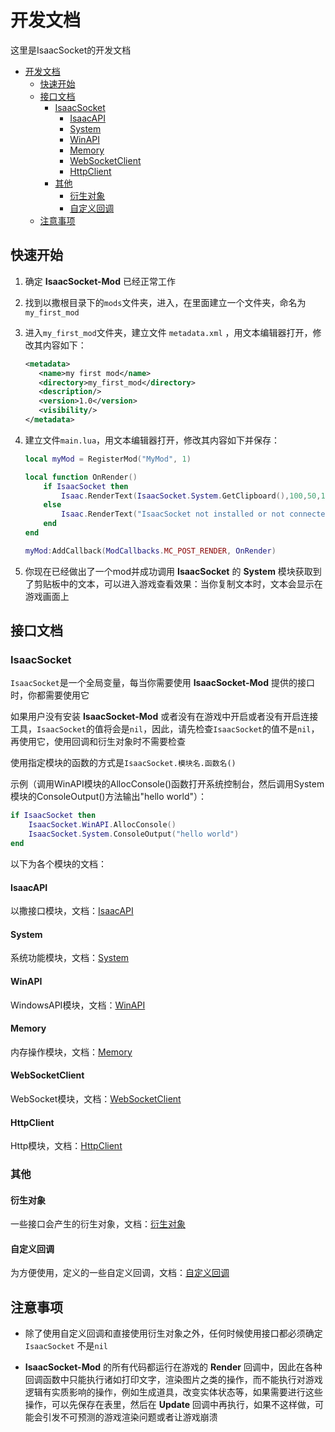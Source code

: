 # 开发文档

这里是IsaacSocket的开发文档

- [开发文档](#开发文档)
  - [快速开始](#快速开始)
  - [接口文档](#接口文档)
    - [IsaacSocket](#isaacsocket)
      - [IsaacAPI](#isaacapi)
      - [System](#system)
      - [WinAPI](#winapi)
      - [Memory](#memory)
      - [WebSocketClient](#websocketclient)
      - [HttpClient](#httpclient)
    - [其他](#其他)
      - [衍生对象](#衍生对象)
      - [自定义回调](#自定义回调)
  - [注意事项](#注意事项)

## 快速开始

1. 确定 **IsaacSocket-Mod** 已经正常工作

2. 找到以撒根目录下的`mods`文件夹，进入，在里面建立一个文件夹，命名为`my_first_mod`

3. 进入`my_first_mod`文件夹，建立文件 `metadata.xml` ，用文本编辑器打开，修改其内容如下：

   ````xml
   <metadata>
      <name>my first mod</name>
      <directory>my_first_mod</directory>
      <description/>
      <version>1.0</version>
      <visibility/>
   </metadata>
   ````

4. 建立文件`main.lua`，用文本编辑器打开，修改其内容如下并保存：

   ````lua
   local myMod = RegisterMod("MyMod", 1)
   
   local function OnRender()
       if IsaacSocket then
           Isaac.RenderText(IsaacSocket.System.GetClipboard(),100,50,1,1,1,1)
       else
           Isaac.RenderText("IsaacSocket not installed or not connected successfully.",100,50,1,1,1,1)
       end
   end
   
   myMod:AddCallback(ModCallbacks.MC_POST_RENDER, OnRender)
   ````

5. 你现在已经做出了一个mod并成功调用 **IsaacSocket** 的 **System** 模块获取到了剪贴板中的文本，可以进入游戏查看效果：当你复制文本时，文本会显示在游戏画面上

## 接口文档

### IsaacSocket

`IsaacSocket`是一个全局变量，每当你需要使用 **IsaacSocket-Mod** 提供的接口时，你都需要使用它

如果用户没有安装 **IsaacSocket-Mod** 或者没有在游戏中开启或者没有开启连接工具，`IsaacSocket`的值将会是`nil`，因此，请先检查`IsaacSocket`的值不是`nil`，再使用它，使用回调和衍生对象时不需要检查

使用指定模块的函数的方式是`IsaacSocket.模块名.函数名()`

示例（调用WinAPI模块的AllocConsole()函数打开系统控制台，然后调用System模块的ConsoleOutput()方法输出"hello world"）：

```lua
if IsaacSocket then
    IsaacSocket.WinAPI.AllocConsole()
    IsaacSocket.System.ConsoleOutput("hello world")
end
```

以下为各个模块的文档：

#### IsaacAPI

以撒接口模块，文档：[IsaacAPI](IsaacAPI.md)

#### System

系统功能模块，文档：[System](System.md)

#### WinAPI

WindowsAPI模块，文档：[WinAPI](WinAPI.md)

#### Memory

内存操作模块，文档：[Memory](Memory.md)

#### WebSocketClient

WebSocket模块，文档：[WebSocketClient](WebSocketClient.md)

#### HttpClient

Http模块，文档：[HttpClient](HttpClient.md)

### 其他

#### 衍生对象

一些接口会产生的衍生对象，文档：[衍生对象](Classes.md)

#### 自定义回调

为方便使用，定义的一些自定义回调，文档：[自定义回调](Callbacks.md)

## 注意事项

- 除了使用自定义回调和直接使用衍生对象之外，任何时候使用接口都必须确定 `IsaacSocket` 不是`nil`
  
- **IsaacSocket-Mod** 的所有代码都运行在游戏的 **Render** 回调中，因此在各种回调函数中只能执行诸如打印文字，渲染图片之类的操作，而不能执行对游戏逻辑有实质影响的操作，例如生成道具，改变实体状态等，如果需要进行这些操作，可以先保存在表里，然后在 **Update** 回调中再执行，如果不这样做，可能会引发不可预测的游戏渲染问题或者让游戏崩溃
